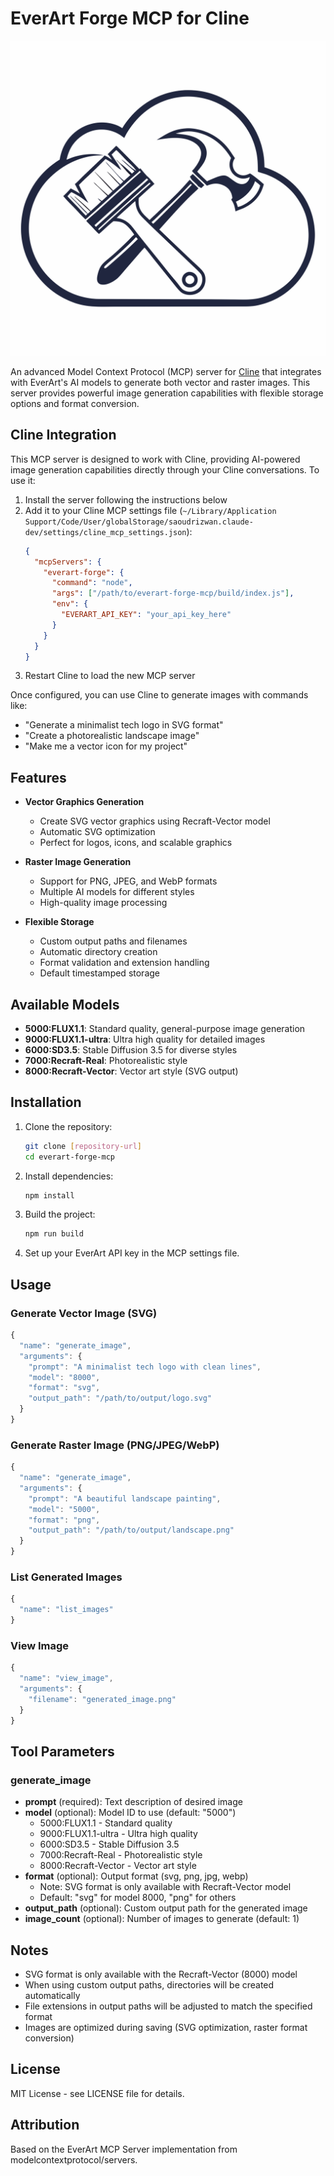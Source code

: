 # EverArt Forge MCP for Cline

![EverArt Forge MCP](icon.svg)

An advanced Model Context Protocol (MCP) server for [Cline](https://github.com/cline/cline) that integrates with EverArt's AI models to generate both vector and raster images. This server provides powerful image generation capabilities with flexible storage options and format conversion.

## Cline Integration

This MCP server is designed to work with Cline, providing AI-powered image generation capabilities directly through your Cline conversations. To use it:

1. Install the server following the instructions below
2. Add it to your Cline MCP settings file (`~/Library/Application Support/Code/User/globalStorage/saoudrizwan.claude-dev/settings/cline_mcp_settings.json`):
   ```json
   {
     "mcpServers": {
       "everart-forge": {
         "command": "node",
         "args": ["/path/to/everart-forge-mcp/build/index.js"],
         "env": {
           "EVERART_API_KEY": "your_api_key_here"
         }
       }
     }
   }
   ```
3. Restart Cline to load the new MCP server

Once configured, you can use Cline to generate images with commands like:
- "Generate a minimalist tech logo in SVG format"
- "Create a photorealistic landscape image"
- "Make me a vector icon for my project"

## Features

- **Vector Graphics Generation**
  - Create SVG vector graphics using Recraft-Vector model
  - Automatic SVG optimization
  - Perfect for logos, icons, and scalable graphics

- **Raster Image Generation**
  - Support for PNG, JPEG, and WebP formats
  - Multiple AI models for different styles
  - High-quality image processing

- **Flexible Storage**
  - Custom output paths and filenames
  - Automatic directory creation
  - Format validation and extension handling
  - Default timestamped storage

## Available Models

- **5000:FLUX1.1**: Standard quality, general-purpose image generation
- **9000:FLUX1.1-ultra**: Ultra high quality for detailed images
- **6000:SD3.5**: Stable Diffusion 3.5 for diverse styles
- **7000:Recraft-Real**: Photorealistic style
- **8000:Recraft-Vector**: Vector art style (SVG output)

## Installation

1. Clone the repository:
   ```bash
   git clone [repository-url]
   cd everart-forge-mcp
   ```

2. Install dependencies:
   ```bash
   npm install
   ```

3. Build the project:
   ```bash
   npm run build
   ```

4. Set up your EverArt API key in the MCP settings file.

## Usage

### Generate Vector Image (SVG)

```typescript
{
  "name": "generate_image",
  "arguments": {
    "prompt": "A minimalist tech logo with clean lines",
    "model": "8000",
    "format": "svg",
    "output_path": "/path/to/output/logo.svg"
  }
}
```

### Generate Raster Image (PNG/JPEG/WebP)

```typescript
{
  "name": "generate_image",
  "arguments": {
    "prompt": "A beautiful landscape painting",
    "model": "5000",
    "format": "png",
    "output_path": "/path/to/output/landscape.png"
  }
}
```

### List Generated Images

```typescript
{
  "name": "list_images"
}
```

### View Image

```typescript
{
  "name": "view_image",
  "arguments": {
    "filename": "generated_image.png"
  }
}
```

## Tool Parameters

### generate_image

- **prompt** (required): Text description of desired image
- **model** (optional): Model ID to use (default: "5000")
  - 5000:FLUX1.1 - Standard quality
  - 9000:FLUX1.1-ultra - Ultra high quality
  - 6000:SD3.5 - Stable Diffusion 3.5
  - 7000:Recraft-Real - Photorealistic style
  - 8000:Recraft-Vector - Vector art style
- **format** (optional): Output format (svg, png, jpg, webp)
  - Note: SVG format is only available with Recraft-Vector model
  - Default: "svg" for model 8000, "png" for others
- **output_path** (optional): Custom output path for the generated image
- **image_count** (optional): Number of images to generate (default: 1)

## Notes

- SVG format is only available with the Recraft-Vector (8000) model
- When using custom output paths, directories will be created automatically
- File extensions in output paths will be adjusted to match the specified format
- Images are optimized during saving (SVG optimization, raster format conversion)

## License

MIT License - see LICENSE file for details.

## Attribution

Based on the EverArt MCP Server implementation from modelcontextprotocol/servers.

